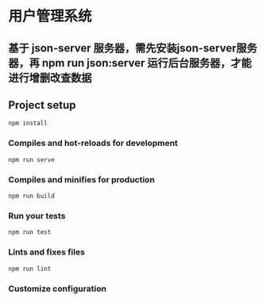 # 用户管理系统

## 基于 json-server 服务器，需先安装json-server服务器，再 npm run json:server 运行后台服务器，才能进行增删改查数据

## Project setup
```
npm install
```

### Compiles and hot-reloads for development
```
npm run serve
```

### Compiles and minifies for production
```
npm run build
```

### Run your tests
```
npm run test
```

### Lints and fixes files
```
npm run lint
```

### Customize configuration
